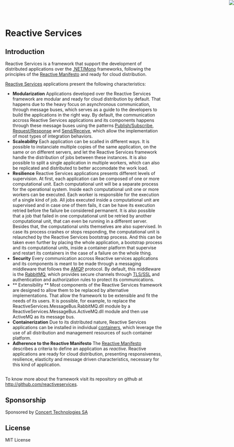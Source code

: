 # Reactive Services

<a href="http://www.reactivemanifesto.org/pt-BR"> <img style="border: 0; position: fixed; right: 0; top:0; z-index: 9000" src="http://d379ifj7s9wntv.cloudfront.net/reactivemanifesto/images/ribbons/we-are-reactive-green-right.png"> </a>

## Introduction

Reactive Services is a framework that support the development of distributed applications over the [.NET/Mono](http://www.mono-project.com/) frameworks, following the principles of the [Reactive Manifesto](http://www.reactivemanifesto.org) and ready for cloud distribution.

[Reactive Services](http://github.com/reactiveservices) applications present the following characteristics:

- **Modularization**
Applications developed over the Reactive Services framework are modular and ready for cloud distribution by default. That happens due to the heavy focus on asynchronous communication, through message buses, which serves as a guide to the developers to build the applications in the right way.
By default, the communication accross Reactive Services applications and its components happens through these message buses using the patterns  [Publish/Subscribe](http://www.enterpriseintegrationpatterns.com/PublishSubscribeChannel.html), [Request/Response](http://www.enterpriseintegrationpatterns.com/RequestReply.html) and [Send/Receive](http://www.enterpriseintegrationpatterns.com/CommandMessage.html), which allow the implementation of most types of integration behaviors.
- **Scaleability**
Each application can be scalled in different ways. It is possible to instanciate multiple copies of the same application, on the same or on different servers, and let the Reactive Services framework handle the distribution of jobs between these instances. It is also possible to split a single application in multiple workers, which can also be replicated and distributed to better accomodate the work load.
- **Resilience**
Reactive Services applications presents different levels of supervision. At first, each application can be composed of one or more computational unit. Each computational unit will be a separate process for the operational system. Inside each computational unit one or more workers can be executed. Each worker is responsible for the execution of a single kind of job.
All jobs executed inside a computational unit are supervised and in case one of them fails, it can be have its execution retried before the failure be considered permanent. It is also possible that a job that failed in one computational unit be retried by another computational unit, that can even be running in a different server.
Besides that, the computational units themselves are also supervised. In case its process crashes or stops responding, the computational unit is relaunched by the Reactive Services bootstrap process.
And this can be taken even further by placing the whole application, a bootstrap process and its computational units, inside a container platform that supervise and restart its containers in the case of a failure on the whole thing.
- **Security**
Every communication accross Reactive services applications and its components is meant to be made through a messaging middleware that follows the [AMQP](https://www.amqp.org/) protocol. By default, this middleware is the [RabbitMQ](https://www.rabbitmq.com/), which provides secure channels through [TLS/SSL](https://pt.wikipedia.org/wiki/Transport_Layer_Security) and authentication and authorization rules to protect its communications.
- ** Extensibility **
Most components of the Reactive Services framework are designed to allow them to be replaced by alternative implementations. That allow the framework to be extensible and fit the needs of its users.
It is possible, for example, to replace the ReactiveServices.MessageBus.RabbitMQ.dll  module by a ReactiveServices.MessageBus.ActiveMQ.dll module and then use ActiveMQ as its message bus.
- **Containerization**
Due to its distributed nature, Reactive Services applications can be installed in individual [containers](https://www.docker.com/), which leverage the use of all distribution and management resources of such container platform.
- **Adherence to the Reactive Manifesto**
The [Reactive Manifesto](http://www.reactivemanifesto.org) describes a criteria to define an application as *reactive*. Reactive applications are ready for cloud distribution, presenting responsiveness, resilience, elasticity and message driven characteristics, necessary for this kind of application.

## 

To know more about the framework visit its repository on github at http://github.com/reactiveservices.

## Sponsorship

Sponsored by [Concert Technologies SA](http://www.concert.com.br/en/)

## License

MIT License
